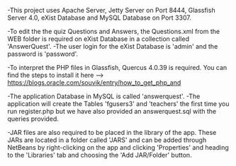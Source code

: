 <!-- BSHC2A Team OBCT Nathan Ryan Keith Lok Jefferson Tolentino Daniel Benhamou Usman Akhtar -->

-This project uses Apache Server, Jetty Server on Port 8444, Glassfish Server 4.0, eXist Database and MySQL Database on Port 3307.

-To edit the the quiz Questions and Answers, the Questions.xml from the WEB folder is required on eXist Database in a collection called 'AnswerQuest'.
-The user login for the eXist Database is 'admin' and the password is 'password'.

-To interpret the PHP files in Glassfish, Quercus 4.0.39 is required. You can find the steps to install it here --> https://blogs.oracle.com/souvik/entry/how_to_get_php_and

-The application Database in MySQL is called 'answerquest'.
-The application will create the Tables 'fgusers3' and 'teachers' the first time you run register.php but we have also provided an answerquest.sql with the queries provided.

-JAR files are also required to be placed in the library of the app. These JARs are located in a folder called 'JARS' and can be added through NetBeans by right-clicking on the app and clicking 'Properties' and heading to the 'Libraries' tab and choosing the 'Add JAR/Folder' button.



